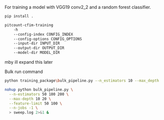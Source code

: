 For training a model with VGG19 conv2_2 and a random forest classifier.

```bash
pip install .
```

```bash
pitcount-cfim-training 
    -h
    --config-index CONFIG_INDEX
    --config-options CONFIG_OPTIONS
    --input-dir INPUT_DIR
    --output-dir OUTPUT_DIR
    --model-dir MODEL_DIR
```
mby ill expand this later


Bulk run command
```bash
python training_package\bulk_pipeline.py --n_estimators 10 --max_depth 20 None --feature_limit 0.1 0.2 0.3 --n_jobs -1 --n_components 30 50 --image_size 512 1024 --max_images 15
```

```bash
nohup python bulk_pipeline.py \
  --n‐estimators 50 100 200 \
  --max‐depth 10 20 \
  --feature‐limit 50 100 \
  --n‐jobs -1 \
  > sweep.log 2>&1 &
```